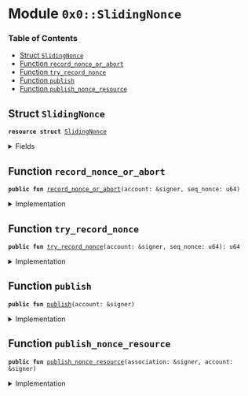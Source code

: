 
<a name="0x0_SlidingNonce"></a>

# Module `0x0::SlidingNonce`

### Table of Contents

-  [Struct `SlidingNonce`](#0x0_SlidingNonce_SlidingNonce)
-  [Function `record_nonce_or_abort`](#0x0_SlidingNonce_record_nonce_or_abort)
-  [Function `try_record_nonce`](#0x0_SlidingNonce_try_record_nonce)
-  [Function `publish`](#0x0_SlidingNonce_publish)
-  [Function `publish_nonce_resource`](#0x0_SlidingNonce_publish_nonce_resource)



<a name="0x0_SlidingNonce_SlidingNonce"></a>

## Struct `SlidingNonce`



<pre><code><b>resource</b> <b>struct</b> <a href="#0x0_SlidingNonce">SlidingNonce</a>
</code></pre>



<details>
<summary>Fields</summary>


<dl>
<dt>

<code>min_nonce: u64</code>
</dt>
<dd>

</dd>
<dt>

<code>nonce_mask: u128</code>
</dt>
<dd>

</dd>
</dl>


</details>

<a name="0x0_SlidingNonce_record_nonce_or_abort"></a>

## Function `record_nonce_or_abort`



<pre><code><b>public</b> <b>fun</b> <a href="#0x0_SlidingNonce_record_nonce_or_abort">record_nonce_or_abort</a>(account: &signer, seq_nonce: u64)
</code></pre>



<details>
<summary>Implementation</summary>


<pre><code><b>public</b> <b>fun</b> <a href="#0x0_SlidingNonce_record_nonce_or_abort">record_nonce_or_abort</a>(account: &signer, seq_nonce: u64) <b>acquires</b> <a href="#0x0_SlidingNonce">SlidingNonce</a> {
    <b>let</b> code = <a href="#0x0_SlidingNonce_try_record_nonce">try_record_nonce</a>(account, seq_nonce);
    <b>assert</b>(code == 0, code);
}
</code></pre>



</details>

<a name="0x0_SlidingNonce_try_record_nonce"></a>

## Function `try_record_nonce`



<pre><code><b>public</b> <b>fun</b> <a href="#0x0_SlidingNonce_try_record_nonce">try_record_nonce</a>(account: &signer, seq_nonce: u64): u64
</code></pre>



<details>
<summary>Implementation</summary>


<pre><code><b>public</b> <b>fun</b> <a href="#0x0_SlidingNonce_try_record_nonce">try_record_nonce</a>(account: &signer, seq_nonce: u64): u64 <b>acquires</b> <a href="#0x0_SlidingNonce">SlidingNonce</a> {
    <b>if</b> (seq_nonce == 0) {
        <b>return</b> 0
    };
    <b>let</b> t = borrow_global_mut&lt;<a href="#0x0_SlidingNonce">SlidingNonce</a>&gt;(<a href="Signer.md#0x0_Signer_address_of">Signer::address_of</a>(account));
    <b>if</b> (t.min_nonce &gt; seq_nonce) {
        <b>return</b> 10001
    };
    <b>let</b> jump_limit = 10000; // Don't allow giant leaps in nonce <b>to</b> protect against nonce exhaustion
    <b>if</b> (t.min_nonce + jump_limit &lt;= seq_nonce) {
        <b>return</b> 10002
    };
    <b>let</b> bit_pos = seq_nonce - t.min_nonce;
    <b>let</b> nonce_mask_size = 128; // size of SlidingNonce::nonce_mask in bits. no constants in <b>move</b>?
    <b>if</b> (bit_pos &gt;= nonce_mask_size) {
        <b>let</b> shift = (bit_pos - nonce_mask_size + 1);
        <b>if</b>(shift &gt;= nonce_mask_size) {
            t.nonce_mask = 0;
            t.min_nonce = seq_nonce + 1 - nonce_mask_size;
        } <b>else</b> {
            t.nonce_mask = t.nonce_mask &gt;&gt; (shift <b>as</b> u8);
            t.min_nonce = t.min_nonce + shift;
        }
    };
    <b>let</b> bit_pos = seq_nonce - t.min_nonce;
    <b>let</b> set = 1u128 &lt;&lt; (bit_pos <b>as</b> u8);
    <b>if</b> (t.nonce_mask & set != 0) {
        <b>return</b> 10003
    };
    t.nonce_mask = t.nonce_mask | set;
    0
}
</code></pre>



</details>

<a name="0x0_SlidingNonce_publish"></a>

## Function `publish`



<pre><code><b>public</b> <b>fun</b> <a href="#0x0_SlidingNonce_publish">publish</a>(account: &signer)
</code></pre>



<details>
<summary>Implementation</summary>


<pre><code><b>public</b> <b>fun</b> <a href="#0x0_SlidingNonce_publish">publish</a>(account: &signer) {
    move_to(account, <a href="#0x0_SlidingNonce">SlidingNonce</a> {  min_nonce: 0, nonce_mask: 0 });
}
</code></pre>



</details>

<a name="0x0_SlidingNonce_publish_nonce_resource"></a>

## Function `publish_nonce_resource`



<pre><code><b>public</b> <b>fun</b> <a href="#0x0_SlidingNonce_publish_nonce_resource">publish_nonce_resource</a>(association: &signer, account: &signer)
</code></pre>



<details>
<summary>Implementation</summary>


<pre><code><b>public</b> <b>fun</b> <a href="#0x0_SlidingNonce_publish_nonce_resource">publish_nonce_resource</a>(association: &signer, account: &signer) {
    <a href="Association.md#0x0_Association_assert_is_root">Association::assert_is_root</a>(association);
    <b>let</b> new_resource = <a href="#0x0_SlidingNonce">SlidingNonce</a> {
        min_nonce: 0,
        nonce_mask: 0,
    };
    move_to(account, new_resource)
}
</code></pre>



</details>
